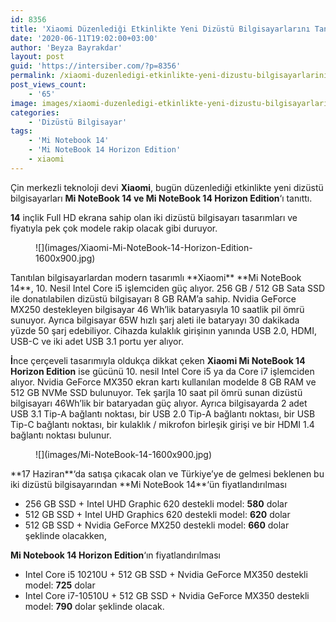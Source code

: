 ```yaml
---
id: 8356
title: 'Xiaomi Düzenlediği Etkinlikte Yeni Dizüstü Bilgisayarlarını Tanıttı'
date: '2020-06-11T19:02:00+03:00'
author: 'Beyza Bayrakdar'
layout: post
guid: 'https://intersiber.com/?p=8356'
permalink: /xiaomi-duzenledigi-etkinlikte-yeni-dizustu-bilgisayarlarini-tanitti/
post_views_count:
    - '65'
image: images/xiaomi-duzenledigi-etkinlikte-yeni-dizustu-bilgisayarlarini-tanitti.jpg
categories:
    - 'Dizüstü Bilgisayar'
tags:
    - 'Mi Notebook 14'
    - 'Mi NoteBook 14 Horizon Edition'
    - xiaomi
---
```


Çin merkezli teknoloji devi **Xiaomi**, bugün düzenlediği etkinlikte yeni dizüstü bilgisayarları **Mi NoteBook 14 ve Mi NoteBook 14 Horizon Edition**‘ı tanıttı.

**14** inçlik Full HD ekrana sahip olan iki dizüstü bilgisayarı tasarımları ve fiyatıyla pek çok modele rakip olacak gibi duruyor.

<figure class="wp-block-image size-large">![](images/Xiaomi-Mi-NoteBook-14-Horizon-Edition-1600x900.jpg)</figure>Tanıtılan bilgisayarlardan modern tasarımlı **Xiaomi** **Mi NoteBook 14**, 10. Nesil Intel Core i5 işlemciden güç alıyor. 256 GB / 512 GB Sata SSD ile donatılabilen dizüstü bilgisayarı 8 GB RAM’a sahip. Nvidia GeForce MX250 destekleyen bilgisayar 46 Wh’lik bataryasıyla 10 saatlik pil ömrü sunuyor. Ayrıca bilgisayar 65W hızlı şarj aleti ile bataryayı 30 dakikada yüzde 50 şarj edebiliyor. Cihazda kulaklık girişinın yanında USB 2.0, HDMI, USB-C ve iki adet USB 3.1 portu yer alıyor.

**İ**nce çerçeveli tasarımıyla oldukça dikkat çeken **Xiaomi Mi NoteBook 14 Horizon Edition** ise gücünü 10. nesil Intel Core i5 ya da Core i7 işlemciden alıyor. Nvidia GeForce MX350 ekran kartı kullanılan modelde 8 GB RAM ve 512 GB NVMe SSD bulunuyor. Tek şarjla 10 saat pil ömrü sunan dizüstü bilgisayarı 46Wh’lik bir bataryadan güç alıyor. Ayrıca bilgisayarda 2 adet USB 3.1 Tip-A bağlantı noktası, bir USB 2.0 Tip-A bağlantı noktası, bir USB Tip-C bağlantı noktası, bir kulaklık / mikrofon birleşik girişi ve bir HDMI 1.4 bağlantı noktası bulunur.

<figure class="wp-block-image size-large">![](images/Mi-NoteBook-14-1600x900.jpg)</figure>**17 Haziran**‘da satışa çıkacak olan ve Türkiye’ye de gelmesi beklenen bu iki dizüstü bilgisayarından **Mi NoteBook 14**‘ün fiyatlandırılması

- 256 GB SSD + Intel UHD Graphic 620 destekli model: **580** dolar
- 512 GB SSD + Intel UHD Graphics 620 destekli model: **620** dolar
- 512 GB SSD + Nvidia GeForce MX250 destekli model: **660** dolar şeklinde olacakken,

**Mi Notebook 14 Horizon Edition**‘ın fiyatlandırılması

- Intel Core i5 10210U + 512 GB SSD + Nvidia GeForce MX350 destekli model: **725** dolar
- Intel Core i7-10510U + 512 GB SSD + Nvidia GeForce MX350 destekli model: **790** dolar şeklinde olacak.